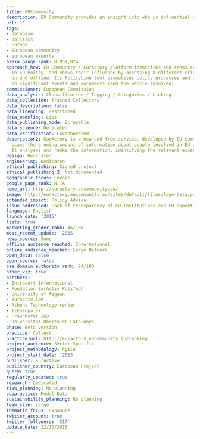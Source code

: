 ```yaml
---
title: EUCommunity
description: EU Community provides an insight into who is influential in EU Policymaking
url: ''
tags:
- database
- politics
- Europe
- European community
- european experts
alexa_pange_rank: 8,059,024
approach_how: EU Community's EurActory platform identifies and ranks experts and actors
  in EU Policy, and shows their influence by assessing 8 different criteria, both
  on and offline. Its PolicyLine tool visualises policy processes and provides information
  on significant events and documents (and the people involved).
commissioner: European Commission
data_analysis: Classification / Tagging / Categories / Linking
data_collection: Trained Collectors
data_description: false
data_licencing: Restricted
data_modeling: List
data_publishing_mode: Scrapable
data_science: Dedicated
data_verification: Corroborated
description2: EurActory is a new and free service, developed by EU Community. EurActory
  scans the growing amount of information about people involved in EU policy making.
  It analyses and ranks the information, identifying the relevant experts.
design: Dedicated
engineering: Dedicated
ethical_publishing: Signed project
ethical_publishing_2: Not documented
geographic_focus: Europe
google_page_rank: N..A
home_url: http://euractory.eucommunity.eu/
image: http://euractory.eucommunity.eu/sites/default/files/logo-beta.png
intended_impact: Policy Advice
issue_addressed: Lack of transparency of EU institutions and EU expertises
language: English
launch_date: '2015'
lists: true
marketing_grader_rank: 46/100
most_recent_update: '2015'
news_source: Some
offline_audience_reached: International
online_audience_reached: Large Network
open_data: false
open_source: false
ose_domain_authority_rank: 24/100
other_viz: true
partners:
- Intrasoft International
- Fondation EurActiv PoliTech
- University of Aegean
- EurActiv.com
- Athens Technology center
- I-Europa.sk
- Fraunhofer IGD
- Universitat Oberta de Catalunya
phase: Beta version
practice: Collect
practice1url: http://euractory.eucommunity.eu/ranking
project_audience: Sector Specific
project_methodology: Agile
project_start_date: '2013'
publisher: EurActive
publisher_country: European Project
query: true
regularly_updated: true
research: Dedicated
risk_planning: No planning
subpractice: Model Data
sustainability_planning: No planning
team_size: Large
thematic_focus: Exposure
twitter_account: true
twitter_followers: '517'
update_date: 22/10/2015
---
```

